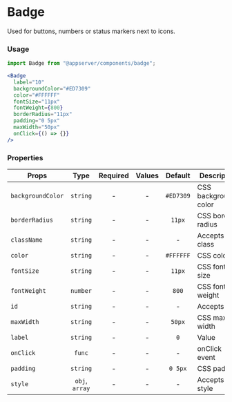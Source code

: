 # Badge

Used for buttons, numbers or status markers next to icons.

### Usage

```js
import Badge from "@appserver/components/badge";
```

```jsx
<Badge
  label="10"
  backgroundColor="#ED7309"
  color="#FFFFFF"
  fontSize="11px"
  fontWeight={800}
  borderRadius="11px"
  padding="0 5px"
  maxWidth="50px"
  onClick={() => {}}
/>
```

### Properties

| Props             |      Type      | Required | Values |  Default  | Description          |
| ----------------- | :------------: | :------: | :----: | :-------: | -------------------- |
| `backgroundColor` |    `string`    |    -     |   -    | `#ED7309` | CSS background-color |
| `borderRadius`    |    `string`    |    -     |   -    |  `11px`   | CSS border-radius    |
| `className`       |    `string`    |    -     |   -    |     -     | Accepts class        |
| `color`           |    `string`    |    -     |   -    | `#FFFFFF` | CSS color            |
| `fontSize`        |    `string`    |    -     |   -    |  `11px`   | CSS font-size        |
| `fontWeight`      |    `number`    |    -     |   -    |   `800`   | CSS font-weight      |
| `id`              |    `string`    |    -     |   -    |     -     | Accepts id           |
| `maxWidth`        |    `string`    |    -     |   -    |  `50px`   | CSS max-width        |
| `label`           |    `string`    |    -     |   -    |    `0`    | Value                |
| `onClick`         |     `func`     |    -     |   -    |     -     | onClick event        |
| `padding`         |    `string`    |    -     |   -    |  `0 5px`  | CSS padding          |
| `style`           | `obj`, `array` |    -     |   -    |     -     | Accepts css style    |
